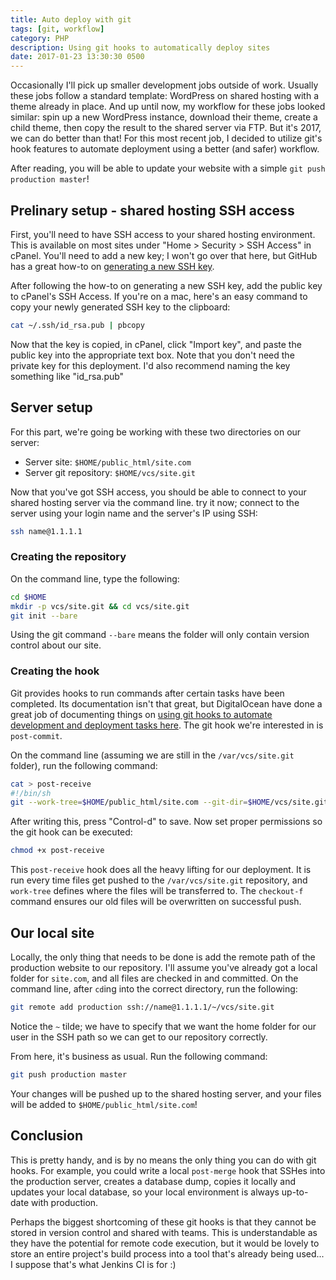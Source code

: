 ```yaml
---
title: Auto deploy with git
tags: [git, workflow]
category: PHP
description: Using git hooks to automatically deploy sites
date: 2017-01-23 13:30:30 0500
---
```


Occasionally I'll pick up smaller development jobs outside of work. Usually
these jobs follow a standard template: WordPress on shared hosting with a theme
already in place. And up until now, my workflow for these jobs looked similar:
spin up a new WordPress instance, download their theme, create a child theme,
then copy the result to the shared server via FTP. But it's 2017, we can do
better than that! For this most recent job, I decided to utilize git's hook
features to automate deployment using a better (and safer) workflow.

After reading, you will be able to update your website with a simple `git push
production master`!

## Prelinary setup - shared hosting SSH access

First, you'll need to have SSH access to your shared hosting environment. This
is available on most sites under "Home > Security > SSH Access" in cPanel.
You'll need to add a new key; I won't go over that here, but GitHub has a great
how-to on [generating a new SSH key][genssh].

[genssh]: https://help.github.com/articles/generating-a-new-ssh-key-and-adding-it-to-the-ssh-agent/

After following the how-to on generating a new SSH key, add the public key to
cPanel's SSH Access. If you're on a mac, here's an easy command to copy your
newly generated SSH key to the clipboard:

```bash
cat ~/.ssh/id_rsa.pub | pbcopy
```

Now that the key is copied, in cPanel, click "Import key", and paste the public
key into the appropriate text box. Note that you don't need the private key for
this deployment. I'd also recommend naming the key something like "id\_rsa.pub"

## Server setup

For this part, we're going be working with these two directories on our server:

- Server site: `$HOME/public_html/site.com`
- Server git repository: `$HOME/vcs/site.git`

Now that you've got SSH access, you should be able to connect to your shared
hosting server via the command line. try it now; connect to the server using
your login name and the server's IP using SSH:

```bash
ssh name@1.1.1.1
```

### Creating the repository

On the command line, type the following:

```bash
cd $HOME
mkdir -p vcs/site.git && cd vcs/site.git
git init --bare
```

Using the git command `--bare` means the folder will only contain version
control about our site.

### Creating the hook

Git provides hooks to run commands after certain tasks have been completed. Its
documentation isn't that great, but DigitalOcean have done a great job of
documenting things on [using git hooks to automate development and deployment
tasks here][do-git]. The git hook we're interested in is `post-commit`.

[do-git]: https://www.digitalocean.com/community/tutorials/how-to-use-git-hooks-to-automate-development-and-deployment-tasks

On the command line (assuming we are still in the `/var/vcs/site.git` folder),
run the following command:

```bash
cat > post-receive
#!/bin/sh
git --work-tree=$HOME/public_html/site.com --git-dir=$HOME/vcs/site.git checkout -f
```

After writing this, press "Control-d" to save. Now set proper permissions so the
git hook can be executed:

```bash
chmod +x post-receive
```

This `post-receive` hook does all the heavy lifting for our deployment. It is
run every time files get pushed to the `/var/vcs/site.git` repository, and
`work-tree` defines where the files will be transferred to. The `checkout-f`
command ensures our old files will be overwritten on successful push.

## Our local site

Locally, the only thing that needs to be done is add the remote path of the
production website to our repository. I'll assume you've already got a local
folder for `site.com`, and all files are checked in and committed. On the
command line, after `cd`ing into the correct directory, run the following:

```bash
git remote add production ssh://name@1.1.1.1/~/vcs/site.git
```

Notice the `~` tilde; we have to specify that we want the home folder for our
user in the SSH path so we can get to our repository correctly.

From here, it's business as usual. Run the following command:

```bash
git push production master
```

Your changes will be pushed up to the shared hosting server, and your files will
be added to `$HOME/public_html/site.com`!

## Conclusion

This is pretty handy, and is by no means the only thing you can do with git
hooks. For example, you could write a local `post-merge` hook that SSHes into
the production server, creates a database dump, copies it locally and updates
your local database, so your local environment is always up-to-date with
production.

Perhaps the biggest shortcoming of these git hooks is that they cannot be stored
in version control and shared with teams. This is understandable as they have
the potential for remote code execution, but it would be lovely to store an
entire project's build process into a tool that's already being used... I
suppose that's what Jenkins CI is for :)
